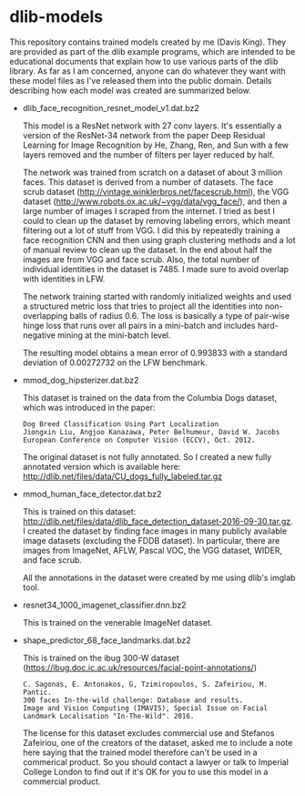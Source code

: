 # dlib-models
This repository contains trained models created by me (Davis King).  They are provided as part of the dlib example programs, which are intended to be educational documents that explain how to use various parts of the dlib library.  As far as I am concerned, anyone can do whatever they want with these model files as I've released them into the public domain.  Details describing how each model was created are summarized below. 

* dlib_face_recognition_resnet_model_v1.dat.bz2
  
  This model is a ResNet network with 27 conv layers.  It's essentially a version of the ResNet-34 network from the paper Deep Residual Learning for Image Recognition by He, Zhang, Ren, and Sun with a few layers removed and the number of filters per layer reduced by half.  

  The network was trained from scratch on a dataset of about 3 million faces. This dataset is derived from a number of datasets.  The face scrub dataset (http://vintage.winklerbros.net/facescrub.html), the VGG dataset (http://www.robots.ox.ac.uk/~vgg/data/vgg_face/), and then a large number of images I scraped from the internet.  I tried as best I could to clean up the dataset by removing labeling errors, which meant filtering out a lot of stuff from VGG.  I did this by repeatedly training a face recognition CNN and then using graph clustering methods and a lot of manual review to clean up the dataset.  In the end about half the images are from VGG and face scrub.  Also, the total number of individual identities in the dataset is 7485.  I made sure to avoid overlap with identities in LFW.

  The network training started with randomly initialized weights and used a structured metric loss that tries to project all the identities into non-overlapping balls of radius 0.6.  The loss is basically a type of pair-wise hinge loss that runs over all pairs in a mini-batch and includes hard-negative mining at the mini-batch level.

  The resulting model obtains a mean error of 0.993833 with a standard deviation of 0.00272732 on the LFW benchmark. 
  

* mmod_dog_hipsterizer.dat.bz2

  This dataset is trained on the data from the Columbia Dogs dataset, which was introduced in the paper:
  
      Dog Breed Classification Using Part Localization
      Jiongxin Liu, Angjoo Kanazawa, Peter Belhumeur, David W. Jacobs 
      European Conference on Computer Vision (ECCV), Oct. 2012. 
      
   The original dataset is not fully annotated.  So I created a new fully annotated version which is available here:  http://dlib.net/files/data/CU_dogs_fully_labeled.tar.gz

* mmod_human_face_detector.dat.bz2

  This is trained on this dataset: http://dlib.net/files/data/dlib_face_detection_dataset-2016-09-30.tar.gz.  
  I created the dataset by finding face images in many publicly available
  image datasets (excluding the FDDB dataset).  In particular, there are images
  from ImageNet, AFLW, Pascal VOC, the VGG dataset, WIDER, and face scrub.  
  
  All the annotations in the dataset were created by me using dlib's imglab tool.

* resnet34_1000_imagenet_classifier.dnn.bz2

  This is trained on the venerable ImageNet dataset.  
  
* shape_predictor_68_face_landmarks.dat.bz2
 
  This is trained on the ibug 300-W dataset (https://ibug.doc.ic.ac.uk/resources/facial-point-annotations/)
  
      C. Sagonas, E. Antonakos, G, Tzimiropoulos, S. Zafeiriou, M. Pantic. 
      300 faces In-the-wild challenge: Database and results. 
      Image and Vision Computing (IMAVIS), Special Issue on Facial Landmark Localisation "In-The-Wild". 2016.
   
   The license for this dataset excludes commercial use and Stefanos Zafeiriou,
   one of the creators of the dataset, asked me to include a note here saying
   that the trained model therefore can't be used in a commerical product.  So
   you should contact a lawyer or talk to Imperial College London to find out
   if it's OK for you to use this model in a commercial product.  
    
